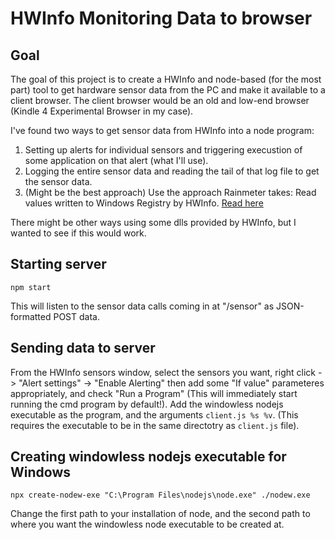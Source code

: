 # HWInfo Monitoring Data to browser

## Goal

The goal of this project is to create a HWInfo and node-based (for the most part) tool to get hardware sensor data from
the PC and make it available to a client browser. The client browser would be an old and low-end browser (Kindle 4
Experimental Browser in my case).

I've found two ways to get sensor data from HWInfo into a node program:

1. Setting up alerts for individual sensors and triggering execustion of some application on that alert (what I'll use).
2. Logging the entire sensor data and reading the tail of that log file to get the sensor data.
3. (Might be the best approach) Use the approach Rainmeter takes: Read values written to Windows Registry by HWInfo.
   [Read here](https://docs.rainmeter.net/tips/hwinfo/)

There might be other ways using some dlls provided by HWInfo, but I wanted to see if this would work.

## Starting server

`npm start`

This will listen to the sensor data calls coming in at "/sensor" as JSON-formatted POST data.

## Sending data to server

From the HWInfo sensors window, select the sensors you want, right click -> "Alert settings" -> "Enable Alerting" then
add some "If value" parameteres appropriately, and check "Run a Program" (This will immediately start running the
cmd program by default!). Add the windowless nodejs executable as the program, and the arguments `client.js %s %v`.
(This requires the executable to be in the same directotry as `client.js` file).

## Creating windowless nodejs executable for Windows

`npx create-nodew-exe "C:\Program Files\nodejs\node.exe" ./nodew.exe`

Change the first path to your installation of node, and the second path to where you want the windowless node executable
to be created at.
